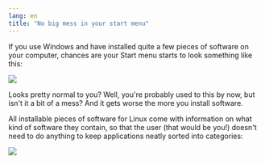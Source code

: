 ```yaml
---
lang: en
title: "No big mess in your start menu"
---
```


If you use Windows and have installed quite a few pieces of software on your computer, chances are your Start menu starts to look something like this:

<img src="Images/windows_7_start_menu.png">

Looks pretty normal to you? Well, you're probably used to this by now, but isn't it a bit of a mess? And it gets worse the more you install software.

All installable pieces of software for Linux come with information on what kind of software they contain, so that the user (that would be you!) doesn't need to do anything to keep applications neatly sorted into categories:

<img src="Images/categories_menu.png">




